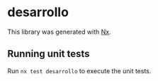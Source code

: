 # desarrollo

This library was generated with [Nx](https://nx.dev).

## Running unit tests

Run `nx test desarrollo` to execute the unit tests.
